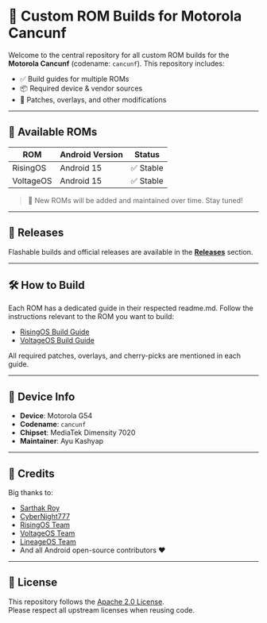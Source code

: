 # 📱 Custom ROM Builds for Motorola Cancunf

Welcome to the central repository for all custom ROM builds for the **Motorola Cancunf** (codename: `cancunf`). This repository includes:

- ✅ Build guides for multiple ROMs  
- 📦 Required device & vendor sources  
- 🔧 Patches, overlays, and other modifications

---

## 📂 Available ROMs

| ROM         | Android Version | Status    |
|-------------|-----------------|-----------|
| RisingOS    | Android 15      | ✅ Stable |
| VoltageOS   | Android 15      | ✅ Stable |

> 🔔 New ROMs will be added and maintained over time. Stay tuned!

---

## 🚀 Releases

Flashable builds and official releases are available in the [**Releases**](https://github.com/DevAyu-Codes/CustomRoms/releases) section.

---

## 🛠 How to Build

Each ROM has a dedicated guide in their respected readme.md. Follow the instructions relevant to the ROM you want to build:

- [RisingOS Build Guide](./RisingBuild.md)
- [VoltageOS Build Guide](./VoltageBuild.md)

All required patches, overlays, and cherry-picks are mentioned in each guide.

---

## 📱 Device Info

- **Device**: Motorola G54  
- **Codename**: `cancunf`  
- **Chipset**: MediaTek Dimensity 7020  
- **Maintainer**: Ayu Kashyap

---

## 🤝 Credits

Big thanks to:
- [Sarthak Roy](https://t.me/sarthakroy2002)
- [CyberNight777](https://t.me/cyberknight777)
- [RisingOS Team](https://github.com/RisingOS-Revived)
- [VoltageOS Team](https://github.com/VoltageOS)
- [LineageOS Team](https://github.com/LineageOS)
- And all Android open-source contributors ❤️

---

## 📜 License

This repository follows the [Apache 2.0 License](http://www.apache.org/licenses/LICENSE-2.0).  
Please respect all upstream licenses when reusing code.
